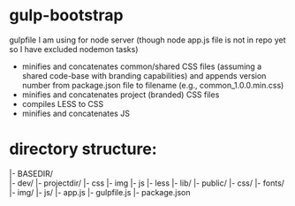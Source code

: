 # gulp-bootstrap
gulpfile I am using for node server (though node app.js file is not in repo yet so I have excluded nodemon tasks)

* minifies and concatenates common/shared CSS files (assuming a shared code-base with branding capabilities) and appends version number from package.json file to filename (e.g., common_1.0.0.min.css)
* minifies and concatenates project (branded) CSS files
* compiles LESS to CSS
* minifies and concatenates JS

# directory structure:
|- BASEDIR/  
     |- dev/
         |- projectdir/
             |- css
             |- img
             |- js
             |- less
     |- lib/
     |- public/
         |- css/
         |- fonts/
         |- img/ 
         |- js/ 
    |- app.js
    |- gulpfile.js
    |- package.json
